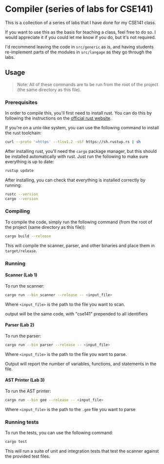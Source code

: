 # Compiler (series of labs for CSE141)

This is a collection of a series of labs that I have done for my CSE141 class.

If you want to use this as the basis for teaching a class, feel free to do so. I would appreciate it if you could let me know if you do, but it's not required.

I'd recommend leaving the code in `src/generic` as is, and having students re-implement parts of the modules in `src/langage` as they go through the labs.

## Usage

> Note:
> All of these commands are to be run from the root of the project (the same directory as this file).

### Prerequisites

In order to compile this, you'll first need to install rust. You can do this by following the instructions on the [official rust website](https://www.rust-lang.org/tools/install).

If you're on a unix-like system, you can use the following command to install the rust toolchain:

```bash
curl --proto '=https' --tlsv1.2 -sSf https://sh.rustup.rs | sh
```

After installing rust, you'll need the `cargo` package manager, but this should be installed automatically with rust. Just run the following to make sure everything is up to date:

```bash
rustup update
```

After installing, you can check that everything is installed correctly by running:

```bash
rustc --version
cargo --version
```

### Compiling

To compile the code, simply run the following command (from the root of the project (same directory as this file)):

```bash
cargo build --release
```

This will compile the scanner, parser, and other binaries and place them in `target/release`.

### Running

#### Scanner (Lab 1)

To run the scanner:

```bash
cargo run --bin scanner --release -- <input_file>
```

Where `<input_file>` is the path to the file you want to scan.

output will be the same code, with "cse141" prepended to all identifiers

#### Parser (Lab 2)

To run the parser:

```bash
cargo run --bin parser --release -- <input_file>
```

Where `<input_file>` is the path to the file you want to parse.

Output will report the number of variables, functions, and statements in the file.

#### AST Printer (Lab 3)

To run the AST printer:

```bash
cargo run --bin gee --release -- <input_file>
```

Where `<input_file>` is the path to the `.gee` file you want to parse

### Running tests

To run the tests, you can use the following command:

```bash
cargo test
```

This will run a suite of unit and integration tests that test the scanner against the provided test files.
